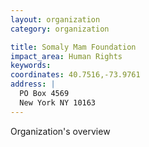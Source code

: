 ```yaml
---
layout: organization
category: organization

title: Somaly Mam Foundation
impact_area: Human Rights
keywords: 
coordinates: 40.7516,-73.9761
address: |
  PO Box 4569
  New York NY 10163
---
```

Organization's overview
